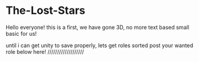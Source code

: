# The-Lost-Stars

Hello everyone! this is a first, we have gone 3D, no more text based small basic for us!

until i can get unity to save properly, lets get roles sorted
post your wanted role below here!
\/\/\/\/\/\/\/\/\/\/\/\/\/\/\/\/\/\/\/
